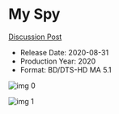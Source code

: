 # My Spy

[Discussion Post](https://www.avsforum.com/threads/bass-eq-for-filtered-movies.2995212/post-59472482)

* Release Date: 2020-08-31
* Production Year: 2020
* Format: BD/DTS-HD MA 5.1

![img 0](https://i.imgur.com/Y2GenFb.jpg)

![img 1](https://i.imgur.com/l4vOwFr.png)

